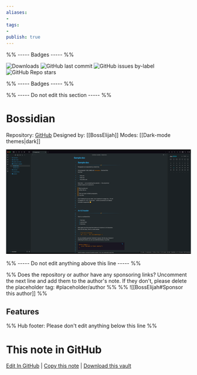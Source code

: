 ```yaml
---
aliases:
- 
tags: 
- 
publish: true
---
```


%% ----- Badges ----- %%

![Downloads](https://img.shields.io/badge/downloads-936-573E7A?style=for-the-badge&logo=)
![GitHub last commit](https://img.shields.io/github/last-commit/BossElijah/bossidian?color=573E7A&label=last%20update&logo=github&style=for-the-badge)
![GitHub issues by-label](https://img.shields.io/github/issues/BossElijah/bossidian/help%20wanted?color=573E7A&logo=github&style=for-the-badge) 
![GitHub Repo stars](https://img.shields.io/github/stars/BossElijah/bossidian?color=573E7A&logo=github&style=for-the-badge)

%% ----- Badges ----- %%

%% ----- Do not edit this section ----- %%

# Bossidian

Repository: [GitHub](https://github.com/BossElijah/bossidian)
Designed by: [[BossElijah]]
Modes: [[Dark-mode themes|dark]]



![screenshot](https://github.com/BossElijah/bossidian/raw/HEAD/images/image-1-small.png)

%% ----- Do not edit anything above this line ----- %% 

%% Does the repository or author have any sponsoring links? Uncomment the next line and add them to the author's note. If they don't, please delete the placeholder tag: #placeholder/author %%
%% ![[BossElijah#Sponsor this author]] %%


## Features



%% Hub footer: Please don't edit anything below this line %%

# This note in GitHub

<span class="git-footer">[Edit In GitHub](https://github.dev/obsidian-community/obsidian-hub/blob/main/02%20-%20Community%20Expansions/02.05%20All%20Community%20Expansions/Themes/Bossidian.md "git-hub-edit-note") | [Copy this note](https://raw.githubusercontent.com/obsidian-community/obsidian-hub/main/02%20-%20Community%20Expansions/02.05%20All%20Community%20Expansions/Themes/Bossidian.md "git-hub-copy-note") | [Download this vault](https://github.com/obsidian-community/obsidian-hub/archive/refs/heads/main.zip "git-hub-download-vault") </span>
